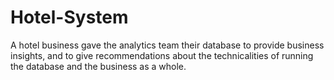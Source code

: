 # Hotel-System
A hotel business gave the analytics team their database to provide business insights, and to give recommendations about the technicalities of running the database and the business as a whole.
